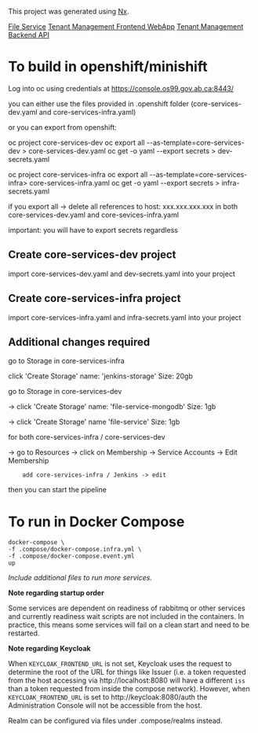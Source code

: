 This project was generated using [Nx](https://nx.dev).

[File Service](./apps/file-service/README.md)
[Tenant Management Frontend WebApp](./apps/tenant-management-webapp/README.md)
[Tenant Management Backend API](./apps/tenant-management-api/README.md)

# To build in openshift/minishift

Log into oc using credentials at https://console.os99.gov.ab.ca:8443/


you can either use the files provided in .openshift folder
  (core-services-dev.yaml and core-services-infra.yaml)

or you can export from openshift:

  oc project core-services-dev
  oc export all --as-template=core-services-dev > core-services-dev.yaml
  oc get -o yaml --export secrets > dev-secrets.yaml

  oc project core-services-infra
  oc export all --as-template=core-services-infra> core-services-infra.yaml
  oc get -o yaml --export secrets > infra-secrets.yaml

  if you export all -> delete all references to host: xxx.xxx.xxx.xxx in both core-services-dev.yaml and core-sevices-infra.yaml


important: you will have to export secrets regardless

## Create core-services-dev project
import core-services-dev.yaml and dev-secrets.yaml into your project

## Create core-services-infra project
import core-services-infra.yaml and infra-secrets.yaml into your project


## Additional changes required

go to Storage in core-services-infra

click 'Create Storage'
name: 'jenkins-storage'
Size: 20gb

go to Storage in core-services-dev

  -> click 'Create Storage'
    name: 'file-service-mongodb'
    Size: 1gb

  -> click 'Create Storage'
    name 'file-service'
    Size: 1gb

for both core-services-infra / core-services-dev

-> go to Resources 
  -> click on Membership
     -> Service Accounts 
        -> Edit Membership

        add core-services-infra / Jenkins -> edit




then you can start the pipeline

# To run in Docker Compose
```
docker-compose \
-f .compose/docker-compose.infra.yml \
-f .compose/docker-compose.event.yml
up
```

*Include additional files to run more services.*

**Note regarding startup order**

Some services are dependent on readiness of rabbitmq or other services and currently readiness wait scripts are not included in the containers. In practice, this means some services will
fail on a clean start and need to be restarted.

**Note regarding Keycloak**

When `KEYCLOAK_FRONTEND_URL` is not set, Keycloak uses the request to determine the root of the URL for things like Issuer (i.e. a token requested from the host accessing via http://localhost:8080 will have a different `iss` than a token requested from inside the compose network). However, when `KEYCLOAK_FRONTEND_URL` is set to http://keycloak:8080/auth the Administration Console will not be accessible from the host.

Realm can be configured via files under .compose/realms instead.

